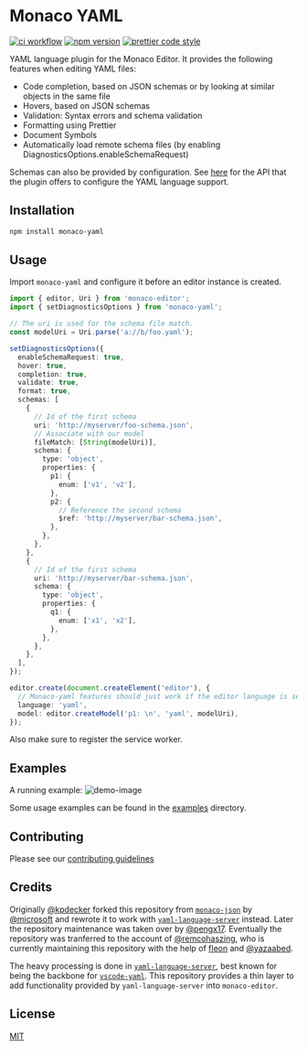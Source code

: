 # Monaco YAML

[![ci workflow](https://github.com/remcohaszing/monaco-yaml/actions/workflows/ci.yaml/badge.svg)](https://github.com/remcohaszing/monaco-yaml/actions/workflows/ci.yaml)
[![npm version](https://img.shields.io/npm/v/monaco-yaml)](https://www.npmjs.com/package/monaco-yaml)
[![prettier code style](https://img.shields.io/badge/code_style-prettier-ff69b4.svg)](https://prettier.io)

YAML language plugin for the Monaco Editor. It provides the following features when editing YAML
files:

- Code completion, based on JSON schemas or by looking at similar objects in the same file
- Hovers, based on JSON schemas
- Validation: Syntax errors and schema validation
- Formatting using Prettier
- Document Symbols
- Automatically load remote schema files (by enabling DiagnosticsOptions.enableSchemaRequest)

Schemas can also be provided by configuration. See
[here](https://github.com/remcohaszing/monaco-yaml/blob/main/index.d.ts) for the API that the plugin
offers to configure the YAML language support.

## Installation

```sh
npm install monaco-yaml
```

## Usage

Import `monaco-yaml` and configure it before an editor instance is created.

```ts
import { editor, Uri } from 'monaco-editor';
import { setDiagnosticsOptions } from 'monaco-yaml';

// The uri is used for the schema file match.
const modelUri = Uri.parse('a://b/foo.yaml');

setDiagnosticsOptions({
  enableSchemaRequest: true,
  hover: true,
  completion: true,
  validate: true,
  format: true,
  schemas: [
    {
      // Id of the first schema
      uri: 'http://myserver/foo-schema.json',
      // Associate with our model
      fileMatch: [String(modelUri)],
      schema: {
        type: 'object',
        properties: {
          p1: {
            enum: ['v1', 'v2'],
          },
          p2: {
            // Reference the second schema
            $ref: 'http://myserver/bar-schema.json',
          },
        },
      },
    },
    {
      // Id of the first schema
      uri: 'http://myserver/bar-schema.json',
      schema: {
        type: 'object',
        properties: {
          q1: {
            enum: ['x1', 'x2'],
          },
        },
      },
    },
  ],
});

editor.create(document.createElement('editor'), {
  // Monaco-yaml features should just work if the editor language is set to 'yaml'.
  language: 'yaml',
  model: editor.createModel('p1: \n', 'yaml', modelUri),
});
```

Also make sure to register the service worker.

## Examples

A running example: ![demo-image](test-demo.png)

Some usage examples can be found in the
[examples](https://github.com/remcohaszing/monaco-yaml/tree/main/examples) directory.

## Contributing

Please see our [contributing guidelines](CONTRIBUTING.md)

## Credits

Originally [@kpdecker](https://github.com/kpdecker) forked this repository from
[`monaco-json`](https://github.com/microsoft/monaco-json) by
[@microsoft](https://github.com/microsoft) and rewrote it to work with
[`yaml-language-server`](https://github.com/redhat-developer/yaml-language-server) instead. Later
the repository maintenance was taken over by [@pengx17](https://github.com/pengx17). Eventually the
repository was tranferred to the account of [@remcohaszing](https://github.com/remcohaszing), who is
currently maintaining this repository with the help of [fleon](https://github.com/fleon) and
[@yazaabed](https://github.com/yazaabed).

The heavy processing is done in
[`yaml-language-server`](https://github.com/redhat-developer/yaml-language-server), best known for
being the backbone for [`vscode-yaml`](https://github.com/redhat-developer/vscode-yaml). This
repository provides a thin layer to add functionality provided by `yaml-language-server` into
`monaco-editor`.

## License

[MIT](https://github.com/remcohaszing/monaco-yaml/blob/main/LICENSE.md)
